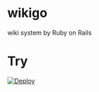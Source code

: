 # wikigo
wiki system by Ruby on Rails

# Try

[![Deploy](https://www.herokucdn.com/deploy/button.png)](https://heroku.com/deploy)
